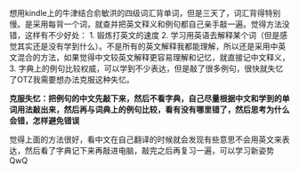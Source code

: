 想用kindle上的牛津结合俞敏洪的四级词汇背单词，但是三天了，词汇背得特别慢。是采用每背一个词，就查并把英文释义和例句都自己亲手敲一遍。觉得方法没错，这样有不少好处：
    1. 锻炼打英文的速度
    2. 学习用英语去解释某个词（但是感觉其实还是没有学到什么）。不是所有的英文解释我都能理解，所以还是采用中英文混合的方法，如果觉得中文较英文解释更容易理解和记忆，就直接记中文释义，
    3. 字典上的例句比较权威，可以学到不少表达，但是敲了很多例句，很快就失忆了OTZ我需要想办法克服这种失忆。

**克服失忆：把例句的中文先敲下来，然后不看字典，自己尽量根据中文和学到的单词用法敲出来，然后再与词典上的例句比较，看有没有哪里错了，然后思考为什么会错，怎样避免错误**

觉得上面的方法很好，看中文在自己翻译的时候就会发现有些意思不会用英文来表达，然后看了字典记下来再敲进电脑，敲完之后再复习一遍，可以学习新姿势QwQ
